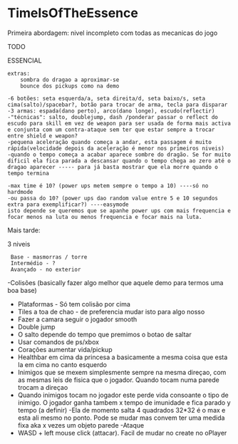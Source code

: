 # TimeIsOfTheEssence
Primeira abordagem: nivel incompleto com todas as mecanicas do jogo

TODO

ESSENCIAL
	
	extras:
		sombra do dragao a aproximar-se
		bounce dos pickups como na demo

  	-6 botões: seta esquerda/a, seta direita/d, seta baixo/s, seta cima(salto)/spacebar?, botão para trocar de arma, tecla para disparar
  	-3 armas: espada(dano perto), arco(dano longe), escudo(reflectir)
  	-"técnicas": salto, doublejump, dash /ponderar passar o reflect do escudo para skill em vez de weapon para ser usada de forma mais activa e conjunta com um contra-ataque sem ter que estar sempre a trocar entre shield e weapon?	
  	-pequena aceleração quando começa a andar, esta passagem é muito rápida(velocidade depois da aceleração é menor nos primeiros niveis)	
  	-quando o tempo começa a acabar aparece sombre do dragão. Se for muito dificil ela fica parada a descansar quando o tempo chega ao zero até o dragao aparecer ----- para já basta mostrar que ela morre quando o tempo termina
	
	-max time é 10? (power ups metem sempre o tempo a 10) ----só no hardmode
	-ou passa do 10? (power ups dao random value entre 5 e 10 segundos extra para exemplificar?) ----easymode
  	isto depende se queremos que se apanhe power ups com mais frequencia e focar menos na luta ou menos frequencia e focar mais na luta. 
  
 Mais tarde:
 
 3 niveis

	 Base - masmorras / torre
	 Intermédio - ?
	 Avançado - no exterior

	 

-Colisões (basically fazer algo melhor que aquele demo para termos uma boa base)
- Plataformas - Só tem colisão por cima
- Tiles a toa de chao - de preferencia mudar isto para algo nosso
- Fazer a camara seguir o jogador smooth
- Double jump
- O salto depende do tempo que premimos o botao de saltar
- Usar comandos de ps/xbox
- Corações aumentar vida/pickup
- Healthbar em cima da princesa a basicamente a mesma coisa que esta la em cima no canto esquerdo
- Inimigos que se mexem simplesmente sempre na mesma direçao, com as mesmas leis de fisica que o jogador. Quando tocam numa parede trocam a direçao
- Quando inimigos tocam no jogador este perde vida consoante o tipo de inimigo. O jogador ganha tambem x tempo de imunidade e fica parado y tempo (a definir)
-Ela de momento salta 4 quadrados 32*32 é o max e esta ali mesmo no ponto. Pode se mudar mas convem ter uma medida fixa aka x vezes um objeto parede
-Ataque
- WASD + left mouse click (attacar). Facil de mudar no create no oPlayer
